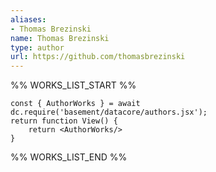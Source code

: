 ```yaml
---
aliases:
- Thomas Brezinski
name: Thomas Brezinski
type: author
url: https://github.com/thomasbrezinski
---
```



%% WORKS_LIST_START %%

```datacorejsx
const { AuthorWorks } = await dc.require('basement/datacore/authors.jsx');
return function View() {
    return <AuthorWorks/>
}
```
%% WORKS_LIST_END %%